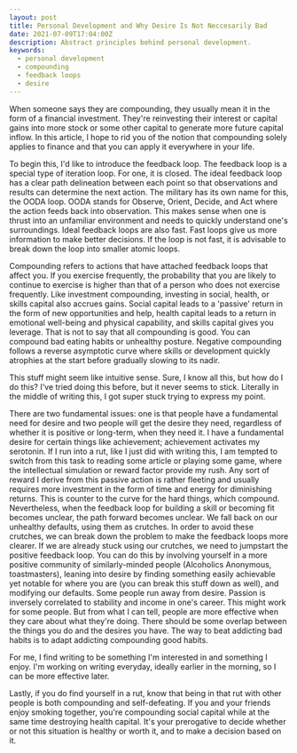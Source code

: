 ```yaml
---
layout: post
title: Personal Development and Why Desire Is Not Neccesarily Bad
date: 2021-07-09T17:04:00Z
description: Abstract principles behind personal development.
keywords:
  - personal development
  - compounding
  - feedback loops
  - desire
---
```


When someone says they are compounding, they usually mean it in the form of a financial investment. They're reinvesting their interest or capital gains into more stock or some other capital to generate more future capital inflow. In this article, I hope to rid you of the notion that compounding solely applies to finance and that you can apply it everywhere in your life.

To begin this, I'd like to introduce the feedback loop. The feedback loop is a special type of iteration loop. For one, it is closed. The ideal feedback loop has a clear path delineation between each point so that observations and results can determine the next action. The military has its own name for this, the OODA loop. OODA stands for Observe, Orient, Decide, and Act where the action feeds back into observation. This makes sense when one is thrust into an unfamiliar environment and needs to quickly understand one's surroundings. Ideal feedback loops are also fast. Fast loops give us more information to make better decisions. If the loop is not fast, it is advisable to break down the loop into smaller atomic loops.

Compounding refers to actions that have attached feedback loops that affect you. If you exercise frequently, the probability that you are likely to continue to exercise is higher than that of a person who does not exercise frequently. Like investment compounding, investing in social, health, or skills capital also accrues gains. Social capital leads to a 'passive' return in the form of new opportunities and help, health capital leads to a return in emotional well-being and physical capability, and skills capital gives you leverage. That is not to say that all compounding is good. You can compound bad eating habits or unhealthy posture. Negative compounding follows a reverse asymptotic curve where skills or development quickly atrophies at the start before gradually slowing to its nadir.

This stuff might seem like intuitive sense. Sure, I know all this, but how do I do this? I've tried doing this before, but it never seems to stick. Literally in the middle of writing this, I got super stuck trying to express my point.

There are two fundamental issues: one is that people have a fundamental need for desire and two people will get the desire they need, regardless of whether it is positive or long-term, when they need it. I have a fundamental desire for certain things like achievement; achievement activates my serotonin. If I run into a rut, like I just did with writing this, I am tempted to switch from this task to reading some article or playing some game, where the intellectual simulation or reward factor provide my rush. Any sort of reward I derive from this passive action is rather fleeting and usually requires more investment in the form of time and energy for diminishing returns. This is counter to the curve for the hard things, which compound. Nevertheless, when the feedback loop for building a skill or becoming fit becomes unclear, the path forward becomes unclear. We fall back on our unhealthy defaults, using them as crutches. In order to avoid these crutches, we can break down the problem to make the feedback loops more clearer. If we are already stuck using our crutches, we need to jumpstart the positive feedback loop. You can do this by involving yourself in a more positive community of similarly-minded people (Alcoholics Anonymous, toastmasters), leaning into desire by finding something easily achievable yet notable for where you are (you can break this stuff down as well), and modifying our defaults. Some people run away from desire. Passion is inversely correlated to stability and income in one's career. This might work for some people. But from what I can tell, people are more effective when they care about what they're doing. There should be some overlap between the things you do and the desires you have. The way to beat addicting bad habits is to adapt addicting compounding good habits.

For me, I find writing to be something I'm interested in and something I enjoy. I'm working on writing everyday, ideally earlier in the morning, so I can be more effective later.

Lastly, if you do find yourself in a rut, know that being in that rut with other people is both compounding and self-defeating. If you and your friends enjoy smoking together, you're compounding social capital while at the same time destroying health capital. It's your prerogative to decide whether or not this situation is healthy or worth it, and to make a decision based on it.
